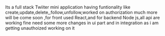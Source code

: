 Its a full stack Twiiter mini application having funtionality like create,update,delete,,follow,unfollow,worked on authorization much more will be come soon ,for front used React,and for backend Node js,all api are working fine need some more changes in ui part and in integration as i am getting unauthoized working on it
